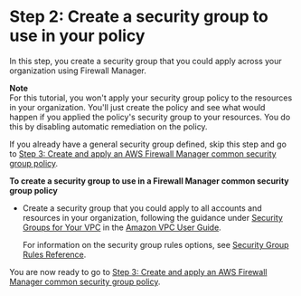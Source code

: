 # Step 2: Create a security group to use in your policy<a name="get-started-fms-create-security-groups"></a>

In this step, you create a security group that you could apply across your organization using Firewall Manager\. 

**Note**  
For this tutorial, you won't apply your security group policy to the resources in your organization\. You'll just create the policy and see what would happen if you applied the policy's security group to your resources\. You do this by disabling automatic remediation on the policy\.

If you already have a general security group defined, skip this step and go to [Step 3: Create and apply an AWS Firewall Manager common security group policy](get-started-fms-sg-create-security-policy.md)\. 

**To create a security group to use in a Firewall Manager common security group policy**
+ Create a security group that you could apply to all accounts and resources in your organization, following the guidance under [Security Groups for Your VPC](https://docs.aws.amazon.com/vpc/latest/userguide/VPC_SecurityGroups.html) in the [Amazon VPC User Guide](https://docs.aws.amazon.com/vpc/latest/userguide/)\.

  For information on the security group rules options, see [Security Group Rules Reference](https://docs.aws.amazon.com/AWSEC2/latest/UserGuide/security-group-rules-reference.html)\.

You are now ready to go to [Step 3: Create and apply an AWS Firewall Manager common security group policy](get-started-fms-sg-create-security-policy.md)\.